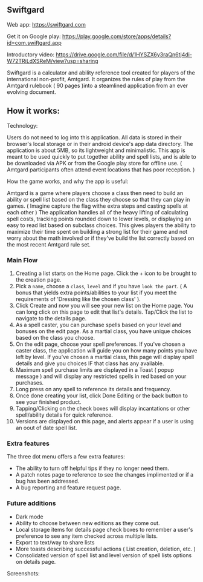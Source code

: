## Swiftgard

Web app: https://swiftgard.com

Get it on Google play: https://play.google.com/store/apps/details?id=com.swiftgard.app

Introductory video: https://drive.google.com/file/d/1HYSZX6y3raQn6tj4di-W72TRiLdXSReM/view?usp=sharing

Swiftgard is a calculator and ability reference tool created for players of the international non-profit, Amtgard. It organizes the rules of play from the Amtgard rulebook ( 90 pages )into a steamlined application from an ever evolving document.

## How it works:

Technology:

Users do not need to log into this application. All data is stored in their browser's local storage or in their android device's app data directory. The application is about 5MB, so its lightweight and minimalistic. This app is meant to be used quickly to put together ability and spell lists, and is able to be downloaded via APK or from the Google play store for offline use. ( Amtgard participants often attend event locations that has poor reception. ) 

How the game works, and why the app is useful:

Amtgard is a game where players choose a class then need to build an ability or spell list based on the class they choose so that they can play in games. ( Imagine capture the flag withe extra steps and casting spells at each other ) The application handles all of the heavy lifting of calculating spell costs, tracking points rounded down to lower levels, or displaying an easy to read list based on subclass choices. This gives players the ability to maximize their time spent on building a strong list for their game and not worry about the math involved or if they've build the list correctly based on the most recent Amtgard rule set.

### Main Flow

1. Creating a list starts on the Home page. Click the + icon to be brought to the creation page.
2. Pick a `name`, choose a `class`, `level` and if you have `look the part`. ( A bonus that yields extra points/abilities to your list if you meet the requirements of 'Dressing like the chosen class' ).
3. Click Create and now you will see your new list on the Home page. You can long click on this page to edit that list's details. Tap/Click the list to navigate to the details page.
4. As a spell caster, you can purchase spells based on your level and bonuses on the edit page. As a martial class, you have unique choices based on the class you choose.
5. On the edit page, choose your spell preferences. If you've chosen a caster class, the application will guide you on how many points you have left by level. If you've chosen a martial class, this page will display spell details and give you choices IF that class has any available.
6. Maximum spell purchase limits are displayed in a Toast ( popup message ) and will display any restricted spells in red based on your purchases.
7. Long press on any spell to reference its details and frequency.
8. Once done creating your list, click Done Editing or the back button to see your finished product.
9. Tapping/Clicking on the check boxes will display incantations or other spell/ability details for quick reference.
10. Versions are displayed on this page, and alerts appear if a user is using an oout of date spell list.

### Extra features

The three dot menu offers a few extra features:
- The ability to turn off helpful tips if they no longer need them.
- A patch notes page to reference to see the changes implimented or if a bug has been addressed.
- A bug reporting and feature request page.

### Future additions

- Dark mode
- Ability to choose between new editions as they come out.
- Local storage items for details page check boxes to remember a user's preference to see any item checked across multiple lists.
- Export to text/way to share lists
- More toasts describing successful actions ( List creation, deletion, etc. )
- Consolidated version of spell list and level version of spell lists options on details page.
   
Screenshots:

